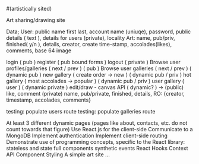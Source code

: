 #(artistically sited)

Art sharing/drawing site

Data;
User: public name first last, account name (uniuqe), password, public details ( text ), details for users (private), locality
Art: name, pub/priv, finished( y/n ), details, creator, create time-stamp, accolades(likes), comments, base 64 image

login ( pub )
register ( pub bound forms )
logout ( private )
Browse user profiles/galleries ( next / prev ) ( pub )
Browse user galleries ( next / prev ) ( dynamic pub )
new gallery ( create order -> new ) ( dynamic pub / priv )
hot gallery ( most accolades -> popular ) ( dynamic pub / priv )
user gallery ( user ) ( dynamic private )
edit/draw - canvas API ( dynamic? ) -> (public) like, comment (private) name, pub/private, finished, details, RO: {creator, timestamp, accolades, comments}

testing: populate users route
testing: populate galleries route

At least 3 different dynamic pages (pages like about, contacts, etc. do not count towards that figure) 
Use React.js for the client-side 
Communicate to a MongoDB 
Implement authentication 
Implement client-side routing 
Demonstrate use of programming concepts, specific to the React library:
	stateless and state full components
	synthetic events
	React Hooks
	Context API
	Component Styling
A simple art site ... 
